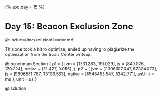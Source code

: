 {% aoc.day = 15 %}

# Day 15: Beacon Exclusion Zone

@:include(/inc/solutionHeader.md)

This one took a bit to optimize; ended up having to plagiarize the optimization from the Scala Center writeup.

@:benchmarkSection {
    p1 = {
        jvm = [1731.283, 191.029],
        js = [849.076, 170.324],
        native = [51.427, 0.055],
    },
    p2 = {
        jvm = [2395997.047, 57324.073],
        js = [9896581.787, 33106.563],
        native = [6545453.547, 5342.771],
        asUnit = ms
    },
    unit = us
}

@:solution
